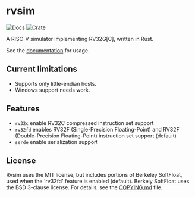 # rvsim

[![Docs](https://docs.rs/rvsim/badge.svg)](https://docs.rs/rvsim)
[![Crate](https://img.shields.io/crates/v/rvsim.svg)](https://crates.io/crates/rvsim)

A RISC-V simulator implementing RV32G[C], written in Rust.

See the [documentation] for usage.

[documentation]: https://docs.rs/rvsim

## Current limitations

- Supports only little-endian hosts.
- Windows support needs work.

## Features

- `rv32c` enable RV32C compressed instruction set support
- `rv32fd` enables RV32F (Single-Precision Floating-Point) and RV32F (Double-Precision Floating-Point) instruction set support (default)
- `serde` enable serialization support

## License

Rvsim uses the MIT license, but includes portions of Berkeley SoftFloat, used
when the 'rv32fd' feature is enabled (default). Berkely SoftFloat uses the BSD
3-clause license. For details, see the [COPYING.md](./COPYING.md) file.
